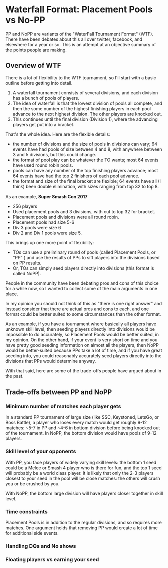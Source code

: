 # Waterfall Format: Placement Pools vs No-PP

PP and NoPP are variants of the "WaterFall Tournament Format" (WTF). There have been debates about this all over twitter, facebook, and elsewhere for a year or so. This is an attempt at an objective summary of the points people are making.

## Overview of WTF

There is a lot of flexibility to the WTF tournament, so I'll start with a basic outline before getting into detail.

1. A waterfall tournament consists of several divisions, and each division has a bunch of pools of players.
2. The idea of waterfall is that the lowest division of pools all compete, and then the some number of the highest finishing players in each pool advance to the next highest division. The other players are knocked out.
3. This continues until the final division (Division 1), where the advancing players get put into a bracket.

That's the whole idea. Here are the flexible details:

* the number of divisions and the size of pools in divisions can vary; 64 events have had pools of size between 4 and 8, with anywhere between 3 and 5 divisions, but this could change.
* the format of pool play can be whatever the TO wants; most 64 events have used round robin pools.
* pools can have any number of the top finishing players advance; most 64 events have had the top 2 finishers of each pool advance.
* the format and size of the final bracket are flexible; 64 events have all (I think) been double elimination, with sizes ranging from top 32 to top 8.

As an example, **Super Smash Con 2017**
* 256 players
* Used placement pools and 3 divisions, with cut to top 32 for bracket.
* Placement pools and divisions were all round robin.
* Placement pools had size 5-6
* Div 3 pools were size 6
* Div 2 and Div 1 pools were size 5.

This brings up one more point of flexibility:
* TOs can use a preliminary round of pools (called Placement Pools, or "PP" ) and use the results of PPs to sift players into the divisions based on PP results.
* Or, TOs can simply seed players directly into divisions (this format is called NoPP).

People in the community have been debating pros and cons of this choice for a while now, so I wanted to collect some of the main arguments in one place.

In my opinion you should not think of this as "there is one right answer" and instead consider that there are actual pros and cons to each, and one format could be better suited to some circumstances than the other format.

As an example, if you have a tournament where basically all players have unknown skill level, then seeding players directly into divisions would be impossible to do accurately, so Placement Pools would be better suited, in my opinion.
On the other hand, if your event is very short on time and you have pretty good seeding information on almost all the players, then NoPP would be better-suited because PPs take a lot of time, and if you have great seeding info, you could reasonably accurately seed players directly into the divisions that PPs would determine anyway.

With that said, here are some of the trade-offs people have argued about in the past.

## Trade-offs between PP and NoPP

### Minimum number of matches each player gets
In a standard PP tournament of large size (like SSC, Keystoned, LetsGo, or Boss Battle), a player who loses every match would get roughly 9-12 matches: ~5-7 in PP and ~4-6 in bottom division before being knocked out of the tournament.
In NoPP, the bottom division would have pools of 9-12 players.

### Skill level of your opponents
With PP, you face players of widely varying skill levels: the bottom 1 seed could be a Melee or Smash 4 player who is there for fun, and the top 1 seed will probably be a world class player. It is likely that only the 2-3 players closest to your seed in the pool will be close matches: the others will crush you or be crushed by you.

With NoPP, the bottom large division will have players closer together in skill level.

### Time constraints
Placement Pools is in addition to the regular divisions, and so requires more matches. One argument holds that removing PP would create a lot of time for additional side events.

### Handling DQs and No shows

### Floating players vs earning your seed
